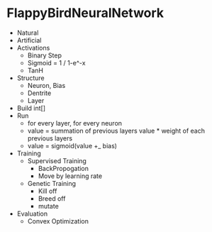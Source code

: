 # FlappyBirdNeuralNetwork
 - Natural
 - Artificial
 - Activations
     - Binary Step
     - Sigmoid = 1 / 1-e^-x
     - TanH
 - Structure
     - Neuron, Bias
     - Dentrite
     - Layer
 - Build int[]
 - Run
     - for every layer, for every neuron
     - value = summation of previous layers value * weight of each previous layers 
     - value = sigmoid(value +_ bias)
 - Training
     - Supervised Training
         - BackPropogation
         - Move by learning rate
     - Genetic Training
         - Kill off
         - Breed off
         - mutate
 - Evaluation
     - Convex Optimization
